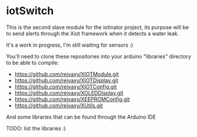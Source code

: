 # iotSwitch

This is the second slave module for the iotinator project, its purpose will be to send alerts through the Xiot framework when it detects a water leak.

It's a work in progress, I'm still waiting for sensors :)


You'll need to clone these repositories into your arduino "libraries" directory to be able to compile:

- https://github.com/reivaxy/XIOTModule.git
- https://github.com/reivaxy/XIOTDisplay.git
- https://github.com/reivaxy/XIOTConfig.git
- https://github.com/reivaxy/XOLEDDisplay.git 
- https://github.com/reivaxy/XEEPROMConfig.git
- https://github.com/reivaxy/XUtils.git


And some libraries that can be found through the Arduino IDE

TODO: list the libraries :)
 
 
